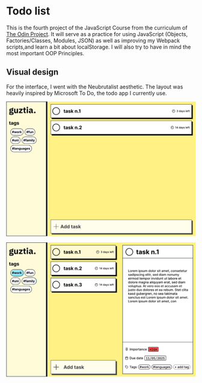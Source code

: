 # Todo list

This is the fourth project of the JavaScript Course from the curriculum of [The Odin Project](https://www.theodinproject.com/lessons/node-path-javascript-todo-list).
It will serve as a practice for using JavaScript (Objects, Factories/Classes, Modules, JSON) as well as improving my Webpack scripts,and learn a bit about localStorage. I will also try to have in mind the most important OOP Principles.

## Visual design

For the interface, I went with the Neubrutalist aesthetic. The layout was heavily inspired by Microsoft To Do, the todo app I currently use.

![Image of default view](_docs/default-view.svg)

![Image of task detail view](_docs/task-detail-view.svg)